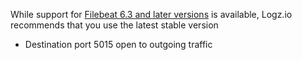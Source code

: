 While support for [Filebeat 6.3 and later versions](https://www.elastic.co/guide/en/beats/filebeat/6.7/filebeat-installation.html) is available, Logz.io recommends that you use the latest stable version
* Destination port 5015 open to outgoing traffic